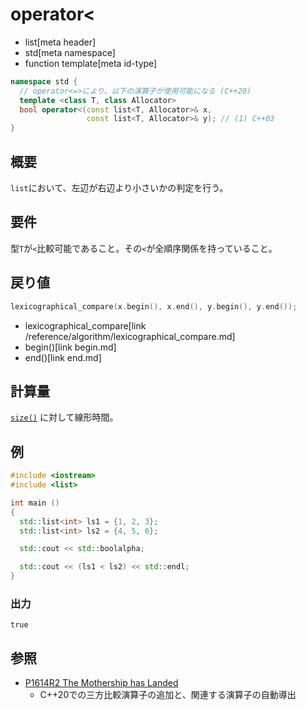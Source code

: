 # operator<
* list[meta header]
* std[meta namespace]
* function template[meta id-type]

```cpp
namespace std {
  // operator<=>により、以下の演算子が使用可能になる (C++20)
  template <class T, class Allocator>
  bool operator<(const list<T, Allocator>& x,
                 const list<T, Allocator>& y); // (1) C++03
}
```

## 概要
`list`において、左辺が右辺より小さいかの判定を行う。



## 要件
型`T`が`<`比較可能であること。その`<`が全順序関係を持っていること。



## 戻り値
```cpp
lexicographical_compare(x.begin(), x.end(), y.begin(), y.end());
```
* lexicographical_compare[link /reference/algorithm/lexicographical_compare.md]
* begin()[link begin.md]
* end()[link end.md]


## 計算量
[`size()`](size.md) に対して線形時間。


## 例
```cpp example
#include <iostream>
#include <list>

int main ()
{
  std::list<int> ls1 = {1, 2, 3};
  std::list<int> ls2 = {4, 5, 6};

  std::cout << std::boolalpha;

  std::cout << (ls1 < ls2) << std::endl;
}
```

### 出力
```
true
```


## 参照
- [P1614R2 The Mothership has Landed](https://www.open-std.org/jtc1/sc22/wg21/docs/papers/2019/p1614r2.html)
    - C++20での三方比較演算子の追加と、関連する演算子の自動導出
